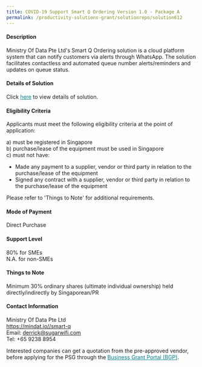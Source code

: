 ```yaml
---
title: COVID-19 Support Smart Q Ordering Version 1.0 - Package A
permalink: /productivity-solutions-grant/solutionrepo/solution612
---
```


#### Description

Ministry Of Data Pte Ltd's Smart Q Ordering solution is a cloud platform system that can notify customers via alerts through WhatsApp. The solution facilitates contactless and automated queue number alerts/reminders and updates on queue status.


#### Details of Solution

Click <a href='https://govassist.gobusiness.gov.sg/images/psg/Ministry_of_Data-Smart_Q_Annex_3_Part_1.pdf' style='color:#037e8a'>here</a> to view details of solution.

#### Eligibility Criteria

Applicants must meet the following eligibility criteria at the point of application:

a) must be registered in Singapore <br>
b) purchase/lease of the equipment must be used in Singapore <br>
c) must not have:
- Made any payment to a supplier, vendor or third party in relation to the purchase/lease of the equipment
- Signed any contract with a supplier, vendor or third party in relation to the purchase/lease of the equipment

Please refer to 'Things to Note' for additional requirements.

#### Mode of Payment
Direct Purchase

#### Support Level
80% for SMEs <br>
N.A. for non-SMEs

#### Things to Note
Minimum 30% ordinary shares (ultimate individual ownership) held directly/indirectly by Singaporean/PR

#### Contact Information
Ministry Of Data Pte Ltd<br>https://mindat.io//smart-q<br>Email: derrick@sugarwifi.com<br>Tel: +65 9238 8954

Interested companies can get a quotation from the pre-approved vendor, before applying for the PSG through the <a target='_blank' style='color:#037e8a' href='https://www.businessgrants.gov.sg/'>Business Grant Portal (BGP)</a>.
